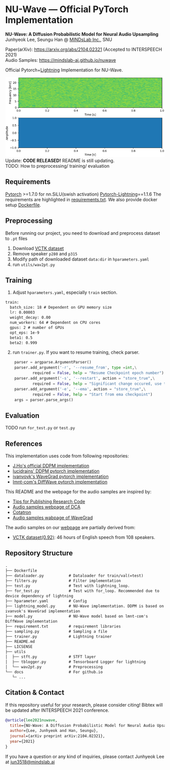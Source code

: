 # NU-Wave &mdash; Official PyTorch Implementation

**NU-Wave: A Diffusion Probabilistic Model for Neural Audio Upsampling**<br>
Junhyeok Lee, Seungu Han @ [MINDsLab Inc.](https://github.com/mindslab-ai), SNU

Paper(arXiv): https://arxiv.org/abs/2104.02321 (Accepted to INTERSPEECH 2021)<br>
Audio Samples: https://mindslab-ai.github.io/nuwave<br>

Official Pytorch+[Lightning](https://github.com/PyTorchLightning/pytorch-lightning) Implementation for NU-Wave.<br>

![](./docs/sampling.gif)
Update: **CODE RELEASED!** README is still updating.<br>
TODO: How to preprocessing/ training/ evaluation<br>


## Requirements
[Pytorch](https://pytorch.org/) >=1.7.0 for nn.SiLU(swish activation)
[Pytorch-Lightning](https://github.com/PyTorchLightning/pytorch-lightning)==1.1.6
The requirements are highlighted in [requirements.txt](./requirements.txt).
We also provide docker setup [Dockerfile](./Dockerfile).

## Preprocessing
Before running our project, you need to download and preprocess dataset to `.pt` files
1. Download [VCTK dataset](https://datashare.ed.ac.uk/handle/10283/3443)
2. Remove speaker `p280` and `p315`
3. Modify path of downloaded dataset `data:dir` in `hparameters.yaml`
4. run `utils/wav2pt.py`

## Training
1. Adjust `hparameters.yaml`, especially `train` section.
```
train:
  batch_size: 18 # Dependent on GPU memory size
  lr: 0.00003
  weight_decay: 0.00
  num_workers: 64 # Dependent on CPU cores
  gpus: 2 # number of GPUs
  opt_eps: 1e-9
  beta1: 0.5
  beta2: 0.999
```
2. run `trainer.py`. If you want to resume training, check parser.
```python
    parser = argparse.ArgumentParser()
    parser.add_argument('-r', '--resume_from', type =int,\
            required = False, help = "Resume Checkpoint epoch number")
    parser.add_argument('-s', '--restart', action = "store_true",\
            required = False, help = "Significant change occured, use this")
    parser.add_argument('-e', '--ema', action = "store_true",\
            required = False, help = "Start from ema checkpoint")
    args = parser.parse_args()
```

## Evaluation
TODO
run `for_test.py` or `test.py`

## References
This implementation uses code from following repositories:
- [J.Ho's official DDPM implementation](https://github.com/hojonathanho/diffusion)
- [lucidrains' DDPM pytorch implementation](https://github.com/lucidrains/denoising-diffusion-pytorch)
- [ivanvovk's WaveGrad pytorch implementation](https://github.com/ivanvovk/WaveGrad)
- [lmnt-com's DiffWave pytorch implementation](https://github.com/lmnt-com/diffwave)

This README and the webpage for the audio samples are inspired by:
- [Tips for Publishing Research Code](https://github.com/paperswithcode/releasing-research-code)
- [Audio samples webpage of DCA](https://google.github.io/tacotron/publications/location_relative_attention/)
- [Cotatron](https://github.com/mindslab-ai/cotatron/)
- [Audio samples wabpage of WaveGrad](https://wavegrad.github.io)

The audio samples on our [webpage](https://mindslab-ai.github.io/nuwave/) are partially derived from:
- [VCTK dataset(0.92)](https://datashare.ed.ac.uk/handle/10283/3443): 46 hours of English speech from 108 speakers.

## Repository Structure
```
.
├── Dockerfile
├── dataloader.py           # Dataloader for train/val(=test)
├── filters.py              # Filter implementation
├── test.py                 # Test with lightning_loop.
├── for_test.py             # Test with for_loop. Recommended due to device dependency of lightning
├── hparameter.yaml         # Config
├── lightning_model.py      # NU-Wave implementation. DDPM is based on ivanvok's WaveGrad implementation
├── model.py                # NU-Wave model based on lmnt-com's DiffWave implementation
├── requirement.txt         # requirement libraries
├── sampling.py             # Sampling a file
├── trainer.py              # Lightning trainer
├── README.md           
├── LICSENSE
├── utils
│  ├── stft.py              # STFT layer
│  ├── tblogger.py          # Tensorboard Logger for lightning
│  └── wav2pt.py            # Preprocessing
└── docs                    # For github.io
   └─ ...
```

## Citation & Contact
If this repository useful for your research, please consider citing!
Bibtex will be updated after INTERSPEECH 2021 conference.
```bib
@article{lee2021nuwave,
  title={NU-Wave: A Diffusion Probabilistic Model for Neural Audio Upsampling},
  author={Lee, Junhyeok and Han, Seungu},
  journal={arXiv preprint arXiv:2104.02321},
  year={2021}
}
```
If you have a question or any kind of inquiries, please contact Junhyeok Lee at [jun3518@mindslab.ai](mailto:jun3518@mindslab.ai)
